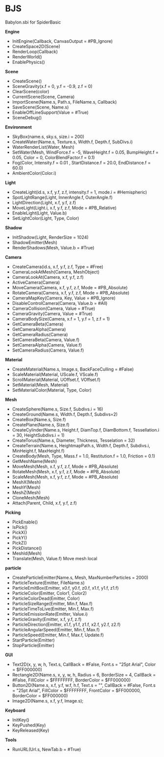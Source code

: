 # BJS
Babylon.sbi for SpiderBasic

**Engine**
* InitEngine(Callback, CanvasOutput = #PB_Ignore)  
* CreateSpace2D(Scene)  
* RenderLoop(Callback)  
* RenderWorld()  
* EnablePhysics()  
  
**Scene**
* CreateScene()  
* SceneGravity(x.f = 0, y.f = -0.9, z.f = 0)   
* ClearScene(color)  
* CurrentScene(Scene, Camera)  
* ImportScene(Name.s, Path.s, FileName.s, Callback)  
* SaveScene(Scene, Name.s)  
* EnableOffLineSupport(Value = #True)   
* SceneDebug()  
   
**Environment**
* SkyBox(name.s, sky.s, size.i = 200)  
* CreateWater(Name.s, Texture.s, Width.f, Depth.f, SubDivs.i)  
* WaterRenderList(Water, Mesh)  
* SetWater(Mesh, WindForce.f = -5, WaveHeight.f = 0.05, BumpHeight.f = 0.05, Color = 0, ColorBlendFactor.f = 0.1)
* Fog(Color, Intensity.f = 0.01 , StartDistance.f = 20.0, EndDistance.f = 60.0)
* AmbientColor(Color.i)
  
**Light**
* CreateLight(id.s, x.f, y.f, z.f, intensity.f = 1, mode.i = #Hemispheric)
* SpotLightRange(Light, InnerAngle.f, OuterAngle.f)
* LightDirection(Light, x.f, y.f, z.f)
* MoveLight(Light.i, x.f, y.f, z.f, Mode = #PB_Relative)
* EnableLight(Light, Value.b)
* SetLightColor(Light, Type, Color)
  
**Shadow**
* InitShadow(Light, RenderSize = 1024)
* ShadowEmitter(Mesh)
* RenderShadows(Mesh, Value.b = #True) 
 
**Camera** 
* CreateCamera(id.s, x.f, y.f, z.f, Type = #Free)  
* CameraLookAtMesh(Camera, MeshObject)  
* CameraLookAt(Camera, x.f, y.f, z.f)
* ActiveCamera(Camera)
* MoveCamera(Camera, x.f, y.f, z.f, Mode = #PB_Absolute)
* RotateCamera(Camera, x.f, y.f, z.f, Mode = #PB_Absolute)  
* CameraMapKey(Camera, Key, Value = #PB_Ignore)
* DisableControlCamera(Camera, Value.b = #All)
* CameraCollision(Camera, Value = #True)
* CameraGravity(Camera, Value = #True)
* CameraBodySize(Camera, x.f = 1, y.f = 1, z.f = 1)
* GetCameraBeta(Camera)
* GetCameraAlpha(Camera)
* GetCameraRadius(Camera)
* SetCameraBeta(Camera, Value.f)
* SetCameraAlpha(Camera, Value.f)
* SetCameraRadius(Camera, Value.f)
  
**Material**
* CreateMaterial(Name.s, Image.s, BackFaceCulling = #False)
* ScaleMaterial(Material, UScale.f, VScale.f)
* ScrollMaterial(Material, UOffset.f, VOffset.f)
* SetMaterial(Mesh, Material)
* SetMaterialColor(Material, Type, Color)
  
**Mesh**
* CreateSphere(Name.s, Size.f, Subdivs.i = 16)  
* CreateGround(Name.s, Width.f, Depth.f, Subdivs=2)
* CreateBox(Name.s, Size.f)
* CreatePlane(Name.s, Size.f)
* CreateCylinder(Name.s, Height.f, DiamTop.f, DiamBottom.f, Tessellation.i = 30, HeightSubdivs.i = 1)
* CreateTorus(Name.s, Diameter, Thickness, Tesselation = 32)
* CreateTerrain(Name.s, HeightmapPath.s, Width.f, Depth.f, Subdivs.i, MinHeight.f, MaxHeight.f)
* CreateBody(Mesh, Type, Mass.f = 1.0, Restitution.f = 1.0, Friction = 0.1)
* GetMeshName(Mesh)
* MoveMesh(Mesh, x.f, y.f, z.f, Mode = #PB_Absolute)
* RotateMesh(Mesh, x.f, y.f, z.f, Mode = #PB_Absolute)
* ScaleMesh(Mesh, x.f, y.f, z.f, Mode = #PB_Absolute)
* MeshX(Mesh)
* MeshY(Mesh)
* MeshZ(Mesh)
* CloneMesh(Mesh)
* Attach(Parent, Child, x.f, y.f, z.f)
    
**Picking**
* PickEnable()
* IsPick()
* PickX()
* PickY()
* PickZ()
* PickDistance()
* MeshId(Mesh)
* Translate(Mesh, Value.f) Move mesh local
  
**particle**
* CreateParticleEmitter(Name.s, Mesh, MaxNumberParticles = 2000) 
* ParticleTexture(Emitter, FileName.s)
* ParticleEmitBox(Emitter, x0.f, y0.f, z0.f, x1.f, y1.f, z1.f)
* ParticleColor(Emitter, Color1, Color2)
* ParticleColorDead(Emitter, Color)
* ParticleSizeRange(Emitter, Min.f, Max.f)
* ParticleTimeToLive(Emitter, Min.f, Max.f)
* ParticleEmissionRate(Emitter, Value.i)
* ParticleGravity(Emitter, x.f, y.f, z.f)
* ParticleDirection(Emitter, x1.f, y1.f, z1.f, x2.f, y2.f, z2.f)
* ParticleAngularSpeed(Emitter, Min.f, Max.f)
* ParticleSpeed(Emitter, Min.f, Max.f, Update.f)
* StartParticle(Emitter)
* StopParticle(Emitter)
  
**GUI**
* Text2D(x, y, w, h, Text.s, CallBack = #False, Font.s = "25pt Arial", Color = $FF000000) 	
* Rectangle2D(Name.s, x, y, w, h, Radius = 6, BorderSize = 4, CallBack = #False, FillColor = $FFFFFFFF, BorderColor = $FF000000) 
* Button2D(Name.s, x.f, y.f, w.f, h.f, Text.s = "", CallBack = #False, Font.s = "25pt Arial", FillColor = $FFFFFFFF, FrontColor = $FF000000, BorderColor = $FF000000)
* Image2D(Name.s, x.f, y.f, Image.s);
  
**Keyboard**
* InitKey()
* KeyPushed(Key)
* KeyReleased(Key)
  
**Tools**
* RunURL(Url.s, NewTab.b = #True)

